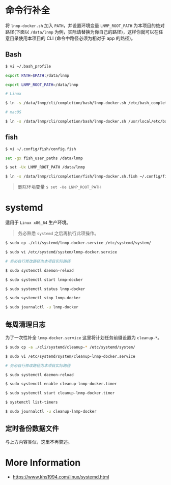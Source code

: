# 命令行补全

将 `lnmp-docker.sh` 加入 `PATH`，并设置环境变量 `LNMP_ROOT_PATH` 为本项目的绝对路径(下面以 `/data/lnmp` 为例，实际请替换为你自己的路径)，这样你就可以在任意目录使用本项目的 CLI (命令中路径必须为相对于 app 的路径)。

## Bash

```bash
$ vi ~/.bash_profile

export PATH=$PATH:/data/lnmp

export LNMP_ROOT_PATH=/data/lnmp

# Linux

$ ln -s /data/lnmp/cli/completion/bash/lnmp-docker.sh /etc/bash_completion.d/lnmp-docker.sh

# macOS

$ ln -s /data/lnmp/cli/completion/bash/lnmp-docker.sh /usr/local/etc/bash_completion.d/lnmp-docker.sh
```

## fish

```bash
$ vi ~/.config/fish/config.fish

set -gx fish_user_paths /data/lnmp

$ set -Ux LNMP_ROOT_PATH /data/lnmp

$ ln -s /data/lnmp/cli/completion/fish/lnmp-docker.sh.fish ~/.config/fish/completions/
```

> 删除环境变量 `$ set -Ue LNMP_ROOT_PATH`

# systemd

适用于 `Linux x86_64` 生产环境。

>务必熟悉 `systemd` 之后再执行此项操作。

```bash
$ sudo cp ./cli/systemd/lnmp-docker.service /etc/systemd/system/

$ sudo vi /etc/systemd/system/lnmp-docker.service

# 务必自行修改路径为本项目实际路径

$ sudo systemctl daemon-reload

$ sudo systemctl start lnmp-docker

$ sudo systemctl status lnmp-docker

$ sudo systemctl stop lnmp-docker

$ sudo journalctl -u lnmp-docker
```

## 每周清理日志

为了一次性补全 `lnmp-docker.service` 这里将计划任务前缀设置为 `cleanup-*`。

```bash
$ sudo cp -a ./cli/systemd/cleanup-* /etc/systemd/system/

$ sudo vi /etc/systemd/system/cleanup-lnmp-docker.service

# 务必自行修改路径为本项目实际路径

$ sudo systemctl daemon-reload

$ sudo systemctl enable cleanup-lnmp-docker.timer

$ sudo systemctl start cleanup-lnmp-docker.timer

$ systemctl list-timers

$ sudo journalctl -u cleanup-lnmp-docker
```

## 定时备份数据文件

与上方内容类似，这里不再赘述。

# More Information

* https://www.khs1994.com/linux/systemd.html
